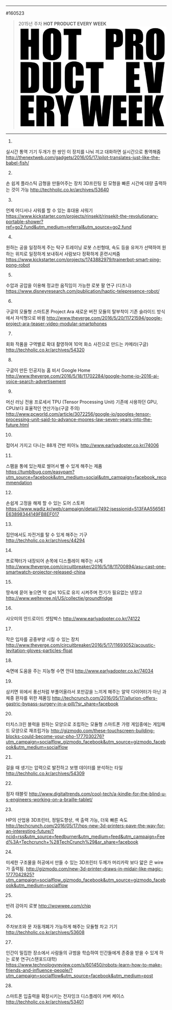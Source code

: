 
---  
#160523  
> 2015년 주차 **HOT PRODUCT EVERY WEEK**  
> ![pic](../image/MAIN.png)  

---  

1.
실시간 통역 기기
두개가 한 쌍인 이 장치를 나눠 끼고 대화하면 실시간으로 통역해줌
http://thenextweb.com/gadgets/2016/05/17/pilot-translates-just-like-the-babel-fish/

2. 
손 쉽게 플라스틱 금형을 만들어주는 장치
3D프린팅 된 모형을 빠른 시간에 대량 출력하는 것이 가능 
http://techholic.co.kr/archives/53640

3. 
언제 어디서나 샤워를 할 수 있는 휴대용 샤워기
https://www.kickstarter.com/projects/rinsekit/rinsekit-the-revolutionary-portable-shower?ref=go2.fund&utm_medium=referral&utm_source=go2.fund

4. 
원하는 공을 일정하게 주는 탁구 트레이닝 로봇
스핀형태, 속도 등을 유져가 선택하여 원하는 위치로 일정하게 보내줘서 사람보다 정확하게 훈련시켜줌
https://www.kickstarter.com/projects/1743882979/trainerbot-smart-ping-pong-robot

5. 
수압과 공압을 이용해 정교한 움직임이 가능한 로봇 팔 연구 (디즈니)
https://www.disneyresearch.com/publication/haptic-telepresence-robot/

6. 
구글의 모듈형 스마트폰 Project Ara 새로운 버전
모듈의 탈부착이 기존 슬라이드 방식에서 자석형으로 바뀜
http://www.theverge.com/2016/5/20/11721594/google-project-ara-teaser-video-modular-smartphones

7. 
회화 작품을 구역별로 확대 촬영하여 10억 화소 사진으로 만드는 카메라(구글)
http://techholic.co.kr/archives/54320

8. 
구글이 만든 인공지능 홈 비서 Google Home
http://www.theverge.com/2016/5/18/11702284/google-home-io-2016-ai-voice-search-advertisement

9. 
머신 러닝 전용 프로세서 TPU (Tensor Processing Unit) 
기존에 사용하던 GPU, CPU보다 효율적인 연산가능(구글 주의)
http://www.pcworld.com/article/3072256/google-io/googles-tensor-processing-unit-said-to-advance-moores-law-seven-years-into-the-future.html

10. 
접어서 가지고 다니는 88개 건반 피아노
http://www.earlyadopter.co.kr/74006

11. 
스팸을 통에 있는채로 썰어서 뺄 수 있게 해주는 제품
https://tumblbug.com/easypam?utm_source=facebook&utm_medium=social&utm_campaign=facebook_recommendation

12. 
손쉽게 고정을 해제 할 수 있는 도어 스토퍼
https://www.wadiz.kr/web/campaign/detail/7492;jsessionid=513FAA556561E63898344149FB8EF017

13. 
집안에서도 자전거를 탈 수 있게 해주는 기구
http://techholic.co.kr/archives/44294

14. 
프로젝터가 내장되어 손목에 디스플레이 해주는 시계
http://www.theverge.com/circuitbreaker/2016/5/18/11700894/asu-cast-one-smartwatch-projector-released-china

15. 
땅속에 묻어 놓으면 약 섭씨 10도로 유지 시켜주며 전기가 필요없는 냉장고
http://www.weltevree.nl/US/collectie/groundfridge

16. 
샤오미의 안드로이드 셋탑박스
http://www.earlyadopter.co.kr/74122

17. 
작은 입자를 공중부양 시킬 수 있는 장치
http://www.theverge.com/circuitbreaker/2016/5/17/11693052/acoustic-levitation-gloves-particles-float

18. 
숙면에 도움을 주는 지능형 수면 안대
http://www.earlyadopter.co.kr/74034

19. 
삼키면 위에서 풍선처럼 부풀어올라서 포만감을 느끼게 해주는 알약
다이어터가 아닌 과체중 환자를 위한 제품임
http://techcrunch.com/2016/05/17/allurion-offers-gastric-bypass-surgery-in-a-pill/?sr_share=facebook

20. 
터치스크린 블럭을 원하는 모양으로 조립하는 모듈형 스마트폰
가령 게임중에는 게임패드 모양으로 재조립가능
http://gizmodo.com/these-touchscreen-building-blocks-could-become-your-pho-1777030276?utm_campaign=socialflow_gizmodo_facebook&utm_source=gizmodo_facebook&utm_medium=socialflow

21. 
걸을 때 생기는 압력으로 발전하고 보행 데이터를 분석하는 타일
http://techholic.co.kr/archives/54309

22.
점자 태블릿
http://www.digitaltrends.com/cool-tech/a-kindle-for-the-blind-u-s-engineers-working-on-a-braille-tablet/

23.
HP의 산업용 3D프린터, 정밀도향상, 색 출력 가능, 더욱 빠른 속도
http://techcrunch.com/2016/05/17/hps-new-3d-printers-pave-the-way-for-an-interesting-future/?ncid=rss&utm_source=feedburner&utm_medium=feed&utm_campaign=Feed%3A+Techcrunch+%28TechCrunch%29&sr_share=facebook

24.
미세한 구조물을 허공에서 만들 수 있는 3D프린터
두께가 머리카락 보다 얇은 은 wire가 출력됨.
http://gizmodo.com/new-3d-printer-draws-in-midair-like-magic-1777042825?utm_campaign=socialflow_gizmodo_facebook&utm_source=gizmodo_facebook&utm_medium=socialflow

25.
반려 강아지 로봇
http://wowwee.com/chip

26.
주차보조와 문 자동개폐가 가능하게 해주는 모듈형 차고 기기
http://techholic.co.kr/archives/53608

27.
인간이 밀집한 장소에서 사람들의 규범을 학습하여 인간들에게 존중을 받을 수 있게 하는 로봇 연구(스탠포드대학)
https://www.technologyreview.com/s/601450/robots-learn-how-to-make-friends-and-influence-people/?utm_campaign=socialflow&utm_source=facebook&utm_medium=post

28.
스마트폰 입출력을 확장시키는 전자잉크 디스플레이 커버 케이스
http://techholic.co.kr/archives/53401

